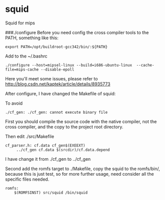 squid
=====

Squid for mips

###./configure
Before you need config the cross compiler tools to the PATH, something like this:
```
export PATH=/opt/buildroot-gcc342/bin/:${PATH}
```
Add to the ~/.bashrc
```
./configure --host=mipsel-linux --build=i686-ubuntu-linux  --cache-file=mips-cache --disable-epoll
```
Here you'll meet some issues, please refer to http://blog.csdn.net/kaptek/article/details/8935773

After configure, I have changed the Makefile of squid:

To avoid 
```
./cf_gen: ./cf_gen: cannot execute binary file
```
First you should compile the source code with the native compiler, not the cross compiler, and the copy to the project root directory.

Then edit ./src/Makefile
```
cf_parser.h: cf.data cf_gen$(EXEEXT)
     ../cf_gen cf.data $(srcdir)/cf.data.depend 
```
I have change it from ./cf_gen to ../cf_gen


Second add the romfs target to ./Makefile, copy the squid to the romfs/bin/, because this is just test, so for more further usage, need consider all the specific files needed.
```
romfs:
	$(ROMFSINST) src/squid /bin/squid 
```
